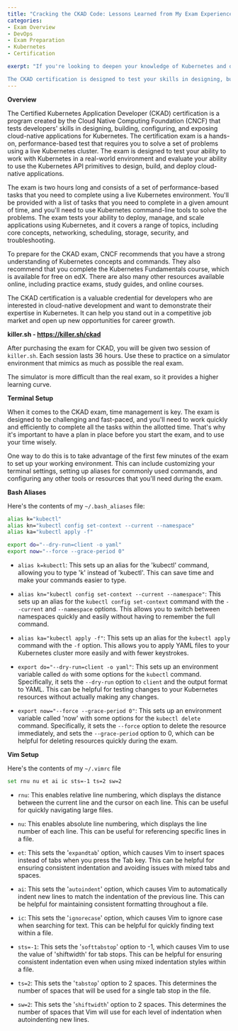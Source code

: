 ```yaml
---
title: "Cracking the CKAD Code: Lessons Learned from My Exam Experience"
categories:
- Exam Overview
- DevOps
- Exam Preparation
- Kubernetes
- Certification

exerpt: "If you're looking to deepen your knowledge of Kubernetes and demonstrate your expertise to potential employers, the Certified Kubernetes Application Developer (CKAD) certification is a great way to do so. As someone who recently passed the CKAD exam, I can attest to the value of this certification and the benefits it can bring.

The CKAD certification is designed to test your skills in designing, building, and deploying cloud-native applications using Kubernetes. It's a hands-on exam that requires you to complete a set of tasks within a given time frame, using a real Kubernetes cluster. This means you need to be comfortable with the command line and able to work quickly and efficiently in a Kubernetes environment."
---
```


**Overview**

The Certified Kubernetes Application Developer (CKAD) certification is a program created by the Cloud Native Computing Foundation (CNCF) that tests developers' skills in designing, building, configuring, and exposing cloud-native applications for Kubernetes. The certification exam is a hands-on, performance-based test that requires you to solve a set of problems using a live Kubernetes cluster. The exam is designed to test your ability to work with Kubernetes in a real-world environment and evaluate your ability to use the Kubernetes API primitives to design, build, and deploy cloud-native applications.

The exam is two hours long and consists of a set of performance-based tasks that you need to complete using a live Kubernetes environment. You'll be provided with a list of tasks that you need to complete in a given amount of time, and you'll need to use Kubernetes command-line tools to solve the problems. The exam tests your ability to deploy, manage, and scale applications using Kubernetes, and it covers a range of topics, including core concepts, networking, scheduling, storage, security, and troubleshooting.

To prepare for the CKAD exam, CNCF recommends that you have a strong understanding of Kubernetes concepts and commands. They also recommend that you complete the Kubernetes Fundamentals course, which is available for free on edX. There are also many other resources available online, including practice exams, study guides, and online courses.

The CKAD certification is a valuable credential for developers who are interested in cloud-native development and want to demonstrate their expertise in Kubernetes. It can help you stand out in a competitive job market and open up new opportunities for career growth.

**killer.sh - https://killer.sh/ckad**

After purchasing the exam for CKAD, you will be given two session of `killer.sh`. Each session lasts 36 hours. Use these to practice on a simulator environment that mimics as much as possible the real exam.

The simulator is more difficult than the real exam, so it provides a higher learning curve.

**Terminal Setup**

When it comes to the CKAD exam, time management is key. The exam is designed to be challenging and fast-paced, and you'll need to work quickly and efficiently to complete all the tasks within the allotted time. That's why it's important to have a plan in place before you start the exam, and to use your time wisely.

One way to do this is to take advantage of the first few minutes of the exam to set up your working environment. This can include customizing your terminal settings, setting up aliases for commonly used commands, and configuring any other tools or resources that you'll need during the exam.

**Bash Aliases**

Here's the contents of my `~/.bash_aliases` file:

```bash
alias k="kubectl"
alias kn="kubectl config set-context --current --namespace"
alias ka="kubectl apply -f"

export do="--dry-run=client -o yaml"
export now="--force --grace-period 0"
```

- `alias k=kubectl`: This sets up an alias for the 'kubectl' command, allowing you to type 'k' instead of 'kubectl'. This can save time and make your commands easier to type.

- `alias kn="kubectl config set-context --current --namespace"`: This sets up an alias for the `kubectl config set-context` command with the `--current` and `--namespace` options. This allows you to switch between namespaces quickly and easily without having to remember the full command.

- `alias ka="kubectl apply -f"`: This sets up an alias for the `kubectl apply` command with the `-f` option. This allows you to apply YAML files to your Kubernetes cluster more easily and with fewer keystrokes.

- `export do="--dry-run=client -o yaml"`: This sets up an environment variable called `do` with some options for the `kubectl` command. Specifically, it sets the `--dry-run` option to `client` and the output format to YAML. This can be helpful for testing changes to your Kubernetes resources without actually making any changes.

- `export now="--force --grace-period 0"`: This sets up an environment variable called 'now' with some options for the `kubectl delete` command. Specifically, it sets the `--force` option to delete the resource immediately, and sets the `--grace-period` option to 0, which can be helpful for deleting resources quickly during the exam.

**Vim Setup**

Here's the contents of my `~/.vimrc` file

```bash
set rnu nu et ai ic sts=-1 ts=2 sw=2
```

- `rnu`: This enables relative line numbering, which displays the distance between the current line and the cursor on each line. This can be useful for quickly navigating large files.

- `nu`: This enables absolute line numbering, which displays the line number of each line. This can be useful for referencing specific lines in a file.

- `et`: This sets the '`expandtab`' option, which causes Vim to insert spaces instead of tabs when you press the Tab key. This can be helpful for ensuring consistent indentation and avoiding issues with mixed tabs and spaces.

- `ai`: This sets the '`autoindent`' option, which causes Vim to automatically indent new lines to match the indentation of the previous line. This can be helpful for maintaining consistent formatting throughout a file.

- `ic`: This sets the '`ignorecase`' option, which causes Vim to ignore case when searching for text. This can be helpful for quickly finding text within a file.

- `sts=-1`: This sets the '`softtabstop`' option to -1, which causes Vim to use the value of 'shiftwidth' for tab stops. This can be helpful for ensuring consistent indentation even when using mixed indentation styles within a file.

- `ts=2`: This sets the '`tabstop`' option to 2 spaces. This determines the number of spaces that will be used for a single tab stop in the file.

- `sw=2`: This sets the '`shiftwidth`' option to 2 spaces. This determines the number of spaces that Vim will use for each level of indentation when autoindenting new lines.

